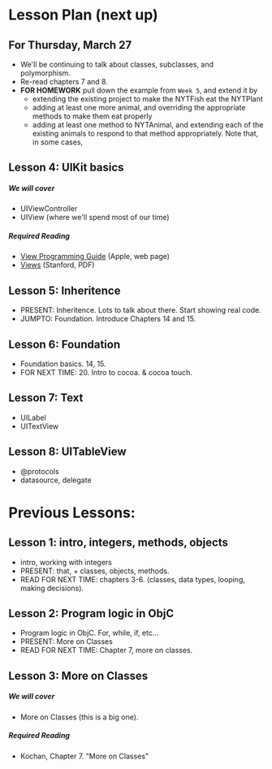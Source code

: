 # Lesson Plan (next up)

## For Thursday, March 27

- We'll be continuing to talk about classes, subclasses, and polymorphism. 
- Re-read chapters 7 and 8.
- **FOR HOMEWORK** pull down the example from `Week 5`, and extend it by
	- extending the existing project to make the NYTFish eat the NYTPlant
	- adding at least one more animal, and overriding the appropriate methods to make them eat properly
	- adding at least one method to NYTAnimal, and extending each of the existing animals to respond to that method appropriately. Note that, in some cases, 


## Lesson 4: UIKit basics

##### We will cover
	
- UIViewController
- UIView (where we'll spend most of our time)

##### Required Reading

- [View Programming Guide](https://developer.apple.com/library/ios/documentation/windowsviews/conceptual/viewpg_iphoneos/CreatingViews/CreatingViews.html) (Apple, web page)
- [Views](http://www.stanford.edu/class/cs75n/3_Views.pdf) (Stanford, PDF)

## Lesson 5: Inheritence

- PRESENT: Inheritence. Lots to talk about there. Start showing real code.
- JUMPTO: Foundation. Introduce Chapters 14 and 15.

## Lesson 6: Foundation

- Foundation basics. 14, 15.
- FOR NEXT TIME: 20. Intro to cocoa. & cocoa touch.

## Lesson 7: Text
		
- UILabel
- UITextView

## Lesson 8: UITableView
	
- @protocols
- datasource, delegate

	
	
# Previous Lessons:

## Lesson 1: intro, integers, methods, objects

- intro, working with integers
- PRESENT: that, + classes, objects, methods.
- READ FOR NEXT TIME: chapters 3-6. (classes, data types, looping, making decisions).

## Lesson 2: Program logic in ObjC

- Program logic in ObjC. For, while, if, etc…
- PRESENT: More on Classes
- READ FOR NEXT TIME: Chapter 7, more on classes.

## Lesson 3: More on Classes

##### We will cover

- More on Classes (this is a big one).

##### Required Reading

- Kochan, Chapter 7. "More on Classes"


